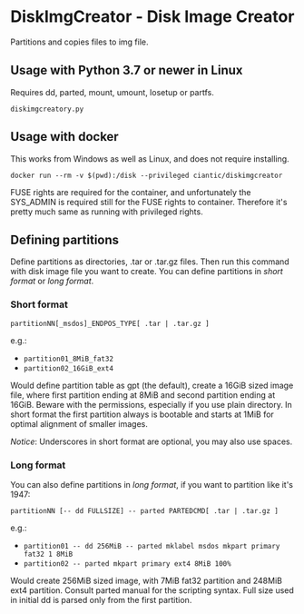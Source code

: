 

# DiskImgCreator - Disk Image Creator

Partitions and copies files to img file.

## Usage with Python 3.7 or newer in Linux

Requires dd, parted, mount, umount, losetup or partfs.

`diskimgcreatory.py`

## Usage with docker

This works from Windows as well as Linux, and does not require installing.

`docker run --rm -v $(pwd):/disk --privileged ciantic/diskimgcreator`

FUSE rights are required for the container, and unfortunately the SYS_ADMIN is
required still for the FUSE rights to container. Therefore it's pretty much same
as running with privileged rights.

## Defining partitions

Define partitions as directories, .tar or .tar.gz files. Then run this command
with disk image file you want to create. You can define partitions in *short
format* or *long format*.

### Short format

`partitionNN[_msdos]_ENDPOS_TYPE[ .tar | .tar.gz ]`

e.g.: 
* `partition01_8MiB_fat32`
* `partition02_16GiB_ext4`

Would define partition table as gpt (the default), create a 16GiB sized image
file, where first partition ending at 8MiB and second partition ending at 16GiB.
Beware with the permissions, especially if you use plain directory. In short
format the first partition always is bootable and starts at 1MiB for optimal
alignment of smaller images.

*Notice*: Underscores in short format are optional, you may also use spaces.

### Long format

You can also define partitions in *long format*, if you want to partition like
it's 1947:

`partitionNN [-- dd FULLSIZE] -- parted PARTEDCMD[ .tar | .tar.gz ]`

e.g.:
* `partition01 -- dd 256MiB -- parted mklabel msdos mkpart primary fat32 1 8MiB`
* `partition02 -- parted mkpart primary ext4 8MiB 100%`

Would create 256MiB sized image, with 7MiB fat32 partition and 248MiB ext4
partition. Consult parted manual for the scripting syntax. Full size used in
initial dd is parsed only from the first partition.
